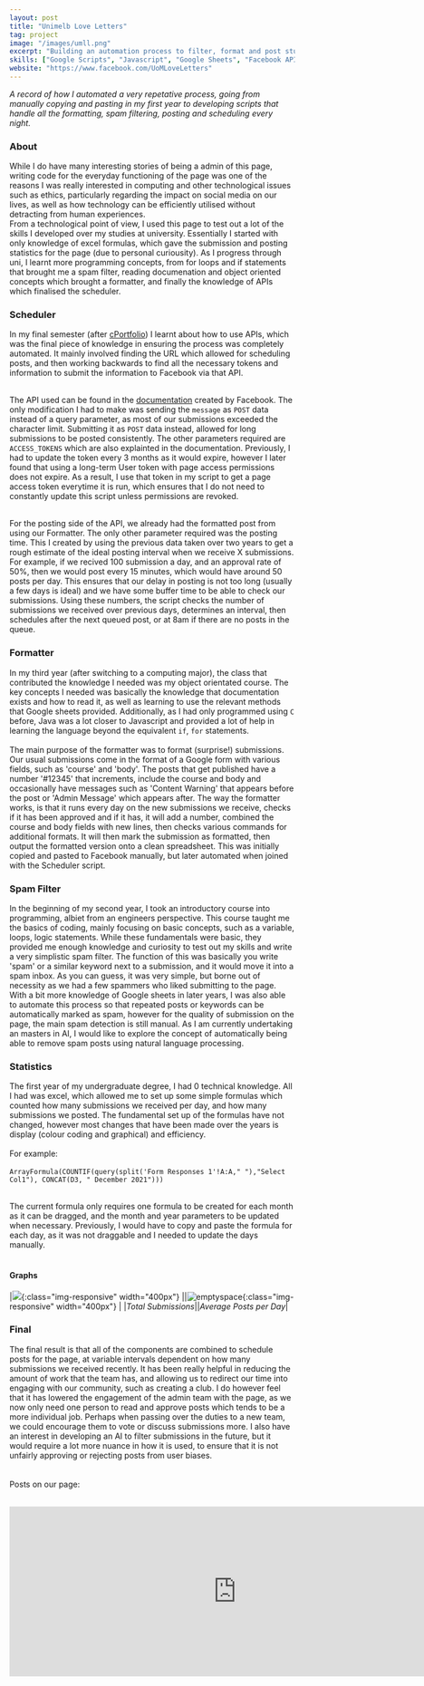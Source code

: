 ```yaml
---
layout: post
title: "Unimelb Love Letters"
tag: project
image: "/images/umll.png"
excerpt: "Building an automation process to filter, format and post student submissions to a Facebook Page. "
skills: ["Google Scripts", "Javascript", "Google Sheets", "Facebook API", "Google API"]
website: "https://www.facebook.com/UoMLoveLetters"
---
```


*A record of how I automated a very repetative process, going from manually copying and pasting in my first year to developing scripts that handle all the formatting, spam filtering, posting and scheduling every night.*

### About 
While I do have many interesting stories of being a admin of this page, writing code for the everyday functioning of the page was one of the reasons I was really interested in computing and other technological issues such as ethics, particularly regarding the impact on social media on our lives, as well as how technology can be efficiently utilised without detracting from human experiences. 
<br>
From a technological point of view, I used this page to test out a lot of the skills I developed over my studies at university. Essentially I started with only knowledge of excel formulas, which gave the submission and posting statistics for the page (due to personal curiousity). As I progress through uni, I learnt more programming concepts, from for loops and if statements that brought me a spam filter, reading documenation and object oriented concepts which brought a formatter, and finally the knowledge of APIs which finalised the scheduler. 
<br>

### Scheduler
In my final semester (after [cPortfolio](/2020/10/30/cportfolio.html)) I learnt about how to use APIs, which was the final piece of knowledge in ensuring the process was completely automated. It mainly involved finding the URL which allowed for scheduling posts, and then working backwards to find all the necessary tokens and information to submit the information to Facebook via that API. <br><br>

The API used can be found in the [documentation](https://developers.facebook.com/docs/pages/publishing/) created by Facebook. The only modification I had to make was sending the `message` as `POST` data instead of a query parameter, as most of our submissions exceeded the character limit. Submitting it as `POST` data instead, allowed for long submissions to be posted consistently. The other parameters required are `ACCESS_TOKENS` which are also explainted in the documentation. Previously, I had to update the token every 3 months as it would expire, however I later found that using a long-term User token with page access permissions does not expire. As a result, I use that token in my script to get a page access token everytime it is run, which ensures that I do not need to constantly update this script unless permissions are revoked. <br><br>

For the posting side of the API, we already had the formatted post from using our Formatter. The only other parameter required was the posting time. This I created by using the previous data taken over two years to get a rough estimate of the ideal posting interval when we receive X submissions. For example, if we recived 100 submission a day, and an approval rate of 50%, then we would post every 15 minutes, which would have around 50 posts per day. This ensures that our delay in posting is not too long (usually a few days is ideal) and we have some buffer time to be able to check our submissions. Using these numbers, the script checks the number of submissions we received over previous days, determines an interval, then schedules after the next queued post, or at 8am if there are no posts in the queue.    

### Formatter
In my third year (after switching to a computing major), the class that contributed the knowledge I needed was my object orientated course. The key concepts I needed was basically the knowledge that documentation exists and how to read it, as well as learning to use the relevant methods that Google sheets provided. Additionally, as I had only programmed using `C` before, Java was a lot closer to Javascript and provided a lot of help in learning the language beyond the equivalent `if`, `for` statements. 
<br><br>
The main purpose of the formatter was to format (surprise!) submissions. Our usual submissions come in the format of a Google form with various fields, such as 'course' and 'body'. The posts that get published have a number '#12345' that increments, include the course and body and occasionally have messages such as 'Content Warning' that appears before the post or 'Admin Message' which appears after. The way the formatter works, is that it runs every day on the new submissions we receive, checks if it has been approved and if it has, it will add a number, combined the course and body fields with new lines, then checks various commands for additional formats. It will then mark the submission as formatted, then output the formatted version onto a clean spreadsheet. This was initially copied and pasted to Facebook manually, but later automated when joined with the Scheduler script. 

### Spam Filter    
In the beginning of my second year, I took an introductory course into programming, albiet from an engineers perspective. This course taught me the basics of coding, mainly focusing on basic concepts, such as a variable, loops, logic statements. While these fundamentals were basic, they provided me enough knowledge and curiosity to test out my skills and write a very simplistic spam filter. The function of this was basically you write 'spam' or a similar keyword next to a submission, and it would move it into a spam inbox. As you can guess, it was very simple, but borne out of necessity as we had a few spammers who liked submitting to the page. With a bit more knowledge of Google sheets in later years, I was also able to automate this process so that repeated posts or keywords can be automatically marked as spam, however for the quality of submission on the page, the main spam detection is still manual. As I am currently undertaking an masters in AI, I would like to explore the concept of automatically being able to remove spam posts using natural language processing.

### Statistics 
The first year of my undergraduate degree, I had 0 technical knowledge. All I had was excel, which allowed me to set up some simple formulas which counted how many submissions we received per day, and how many submissions we posted. The fundamental set up of the formulas have not changed, however most changes that have been made over the years is display (colour coding and graphical) and efficiency. 
<br><br>
For example: 
<br><br>
```ArrayFormula(COUNTIF(query(split('Form Responses 1'!A:A," "),"Select Col1"), CONCAT(D3, " December 2021")))```
<br><br>

The current formula only requires one formula to be created for each month as it can be dragged, and the month and year parameters to be updated when necessary. Previously, I would have to copy and paste the formula for each day, as it was not draggable and I needed to update the days manually.
<br><br>

#### Graphs 

|![](/images/umll/submissions.png){:class="img-responsive" width="400px"} ||![emptyspace](/images/umll/posting.png){:class="img-responsive" width="400px"} | 
|*Total Submissions*||*Average Posts per Day*|

### Final 

The final result is that all of the components are combined to schedule posts for the page, at variable intervals dependent on how many submissions we received recently. It has been really helpful in reducing the amount of work that the team has, and allowing us to redirect our time into engaging with our community, such as creating a club. I do however feel that it has lowered the engagement of the admin team with the page, as we now only need one person to read and approve posts which tends to be a more individual job. Perhaps when passing over the duties to a new team, we could encourage them to vote or discuss submissions more. I also have an interest in developing an AI to filter submissions in the future, but it would require a lot more nuance in how it is used, to ensure that it is not unfairly approving or rejecting posts from user biases.  
<br><br>
Posts on our page:<br><br>
<iframe src="https://www.facebook.com/plugins/page.php?href=https%3A%2F%2Fwww.facebook.com%2FUoMLoveLetters&tabs=timeline&width=500&height=300&small_header=false&adapt_container_width=true&hide_cover=false&show_facepile=false&appId" width="800px" height="300px" style="border:none;overflow:hidden" scrolling="no" frameborder="0" allowfullscreen="true" allow="autoplay; clipboard-write; encrypted-media; picture-in-picture; web-share"></iframe>
